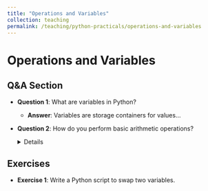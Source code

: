 ```yaml
---
title: "Operations and Variables"
collection: teaching
permalink: /teaching/python-practicals/operations-and-variables
---
```


# Operations and Variables

## Q&A Section
- **Question 1**: What are variables in Python?
  - **Answer**: Variables are storage containers for values...

- **Question 2**: How do you perform basic arithmetic operations?
    <details>
     **Answer**: Basic arithmetic operations in Python include `+`, `-`, `*`, `/`, etc.
    </details>

## Exercises
- **Exercise 1**: Write a Python script to swap two variables.

